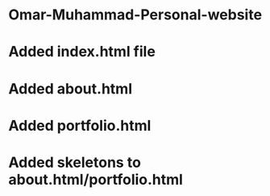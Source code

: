 # Omar-Muhammad-Personal-website 
# Added index.html file
# Added about.html
# Added portfolio.html 
# Added skeletons to about.html/portfolio.html
